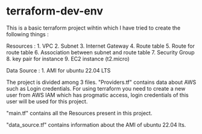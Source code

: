 # terraform-dev-env

This is a basic terraform project wihtin which I have tried to create the following things :

Resources :
    1. VPC
    2. Subnet
    3. Internet Gateway
    4. Route table
    5. Route for route table
    6. Association between subnet and route table
    7. Security Group
    8. key pair for instance
    9. EC2 instance (t2.micro)

Data Source :
    1. AMI for ubuntu 22.04 LTS

The project is divided among 3 files. 
"Providers.tf" contains data about AWS such as Login credentials.
For using terraform you need to create a new user from AWS IAM which has progmatic access, login credentials of this user will be used for this project.

"main.tf" contains all the Resources present in this project.

"data_source.tf" contains information about the AMI of ubuntu 22.04 lts.
